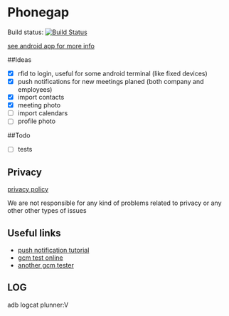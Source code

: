 # Phonegap

Build status: [![Build Status](https://travis-ci.org/dima2015/phonegap.svg?branch=master)](https://travis-ci.org/dima2015/phonegap)

[see android app for more info](https://github.com/dima2015/android)

##Ideas
- [x] rfid to login, useful for some android terminal (like fixed devices)
- [x] push notifications for new meetings planed (both company and employees)
- [x] import contacts
- [x] meeting photo
- [ ] import calendars
- [ ] profile photo

##Todo
- [ ] tests

## Privacy

[privacy policy](http://plunner.com/privacy.txt)

We are not responsible for any kind of problems related to privacy or any other other types of issues

## Useful links
* [push notification tutorial](http://phonegappro.com/tutorials/apache-cordova-phonegap-push-notification-tutorial-part-1/)
* [gcm test online](http://www.pushwatch.com/gcm/)
* [another gcm tester](http://apns-gcm.bryantan.info/)

## LOG
adb logcat plunner:V
